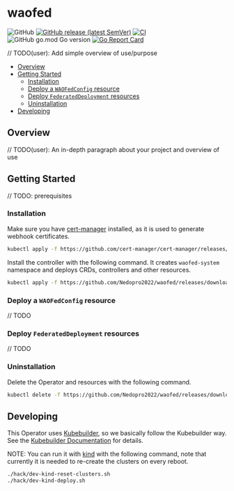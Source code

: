 # waofed

![GitHub](https://img.shields.io/github/license/Nedopro2022/waofed)
[![GitHub release (latest SemVer)](https://img.shields.io/github/v/release/Nedopro2022/waofed)](https://github.com/Nedopro2022/waofed/releases/latest)
[![CI](https://github.com/Nedopro2022/waofed/actions/workflows/ci.yaml/badge.svg)](https://github.com/Nedopro2022/waofed/actions/workflows/ci.yaml)
![GitHub go.mod Go version](https://img.shields.io/github/go-mod/go-version/Nedopro2022/waofed)
[![Go Report Card](https://goreportcard.com/badge/github.com/Nedopro2022/waofed)](https://goreportcard.com/report/github.com/Nedopro2022/waofed)

// TODO(user): Add simple overview of use/purpose

<!-- START doctoc generated TOC please keep comment here to allow auto update -->
<!-- DON'T EDIT THIS SECTION, INSTEAD RE-RUN doctoc TO UPDATE -->

- [Overview](#overview)
- [Getting Started](#getting-started)
  - [Installation](#installation)
  - [Deploy a `WAOFedConfig` resource](#deploy-a-waofedconfig-resource)
  - [Deploy `FederatedDeployment` resources](#deploy-federateddeployment-resources)
  - [Uninstallation](#uninstallation)
- [Developing](#developing)

<!-- END doctoc generated TOC please keep comment here to allow auto update -->

## Overview
// TODO(user): An in-depth paragraph about your project and overview of use

## Getting Started
// TODO: prerequisites

### Installation

Make sure you have [cert-manager](https://cert-manager.io/) installed, as it is used to generate webhook certificates.

```sh
kubectl apply -f https://github.com/cert-manager/cert-manager/releases/download/v1.10.0/cert-manager.yaml
```

Install the controller with the following command. It creates `waofed-system` namespace and deploys CRDs, controllers and other resources.

```sh
kubectl apply -f https://github.com/Nedopro2022/waofed/releases/download/v0.1.0/waofed.yaml
```

### Deploy a `WAOFedConfig` resource
// TODO

### Deploy `FederatedDeployment` resources
// TODO

### Uninstallation

Delete the Operator and resources with the following command.

```sh
kubectl delete -f https://github.com/Nedopro2022/waofed/releases/download/v0.1.0/waofed.yaml
```

## Developing

This Operator uses [Kubebuilder](https://github.com/kubernetes-sigs/kubebuilder), so we basically follow the Kubebuilder way. See the [Kubebuilder Documentation](https://book.kubebuilder.io/introduction.html) for details.


NOTE: You can run it with [kind](https://kind.sigs.k8s.io/) with the following command, note that currently it is needed to re-create the clusters on every reboot.

```sh
./hack/dev-kind-reset-clusters.sh
./hack/dev-kind-deploy.sh
```
